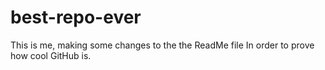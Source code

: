 # best-repo-ever

This is me, making some changes to the the ReadMe file
In order to prove how cool GitHub is.